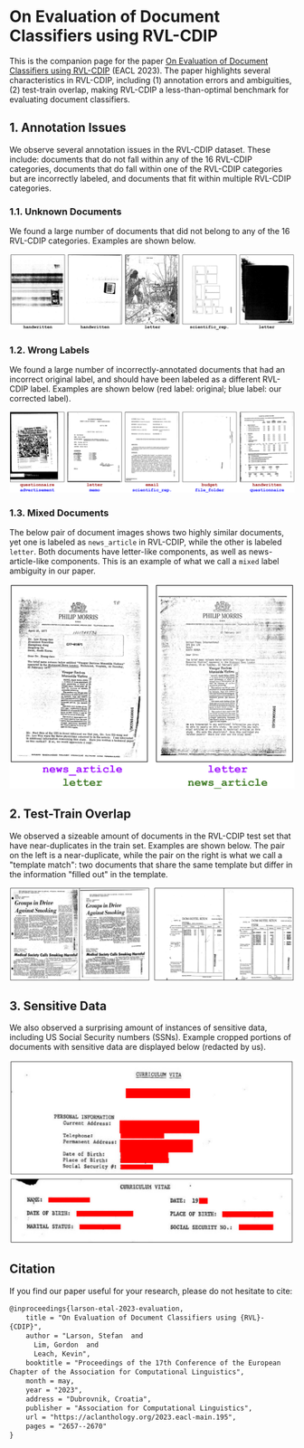 # On Evaluation of Document Classifiers using RVL-CDIP

This is the companion page for the paper [On Evaluation of Document Classifiers using RVL-CDIP](https://aclanthology.org/2023.eacl-main.195.pdf) (EACL 2023).
The paper highlights several characteristics in RVL-CDIP, including (1) annotation errors and ambiguities, (2) test-train overlap, making RVL-CDIP a less-than-optimal benchmark for evaluating document classifiers.

## 1. Annotation Issues

We observe several annotation issues in the RVL-CDIP dataset. These include: documents that do not fall within any of the 16 RVL-CDIP categories, documents that do fall within one of the RVL-CDIP categories but are incorrectly labeled, and documents that fit within multiple RVL-CDIP categories.

### 1.1. Unknown Documents

We found a large number of documents that did not belong to any of the 16 RVL-CDIP categories. Examples are shown below.

![unknown_labels](unknown_labels.png)

### 1.2. Wrong Labels

We found a large number of incorrectly-annotated documents that had an incorrect original label, and should have been labeled as a different RVL-CDIP label.
Examples are shown below (red label: original; blue label: our corrected label).

![wrong_labels](wrong_labels.png)

### 1.3. Mixed Documents

The below pair of document images shows two highly similar documents, yet one is labeled as `news_article` in RVL-CDIP, while the other is labeled `letter`.
Both documents have letter-like components, as well as news-article-like components.
This is an example of what we call a `mixed` label ambiguity in our paper.

![ambiguous](rvlcdip_ambiguity.png)

## 2. Test-Train Overlap

We observed a sizeable amount of documents in the RVL-CDIP test set that have near-duplicates in the train set. Examples are shown below. The pair on the left is a near-duplicate, while the pair on the right is what we call a "template match": two documents that share the same template but differ in the information "filled out" in the template.

![near_duplicates](near_duplicates.png)

## 3. Sensitive Data

We also observed a surprising amount of instances of sensitive data, including US Social Security numbers (SSNs). Example cropped portions of documents with sensitive data are displayed below (redacted by us).

![sensitive_data](sensitive_data.png)

## Citation

If you find our paper useful for your research, please do not hesitate to cite:

```
@inproceedings{larson-etal-2023-evaluation,
    title = "On Evaluation of Document Classifiers using {RVL}-{CDIP}",
    author = "Larson, Stefan  and
      Lim, Gordon  and
      Leach, Kevin",
    booktitle = "Proceedings of the 17th Conference of the European Chapter of the Association for Computational Linguistics",
    month = may,
    year = "2023",
    address = "Dubrovnik, Croatia",
    publisher = "Association for Computational Linguistics",
    url = "https://aclanthology.org/2023.eacl-main.195",
    pages = "2657--2670"
}
```
